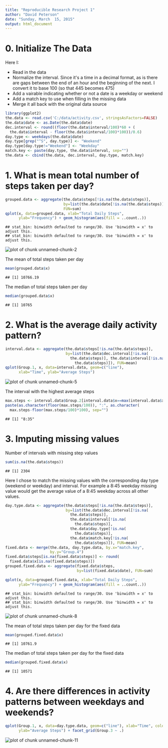 ```yaml
---
title: "Reproducible Research Project 1"
author: "David Peterson"
date: "Sunday, March  15, 2015"
output: html_document
---
```


<h1>0. Initialize The Data</h1>

Here I:

- Read in the data
- Normalize the interval. Since it's a time in a decimal format, as is there are gaps between the end of an hour and the beginning of the next. I convert it to base 100 (so that 445 becomes 475)
- Add a vairable indicating whether or not a date is a weekday or weekend
- Add a match key to use when filling in the missing data
- Merge it all back with the original data source


```r
library(ggplot2)
the.data <- read.csv('C:/data/activity.csv', stringsAsFactors=FALSE)
the.data$date <- as.Date(the.data$date)
dec.interval <- round((floor(the.data$interval/100)*60 + (
  the.data$interval - floor(the.data$interval/100)*100))/0.6)
day.type <- weekdays(the.data$date)
day.type[grep("^S", day.type)] <- "Weekend"
day.type[day.type!="Weekend"] <- "Weekday"
match.key <- paste(day.type, the.data$interval, sep="")
the.data <- cbind(the.data, dec.interval, day.type, match.key)
```

<h1>1. What is mean total number of steps taken per day?</h1>


```r
grouped.data <- aggregate(the.data$steps[!is.na(the.data$steps)],
                          by=list(the.data$date[!is.na(the.data$steps)]),
                          FUN=sum)
qplot(x, data=grouped.data, xlab="Total Daily Steps",
      ylab="Frequency") + geom_histogram(aes(fill = ..count..))
```

```
## stat_bin: binwidth defaulted to range/30. Use 'binwidth = x' to adjust this.
## stat_bin: binwidth defaulted to range/30. Use 'binwidth = x' to adjust this.
```

![plot of chunk unnamed-chunk-2](figure/unnamed-chunk-2-1.png) 

The mean of total steps taken per day


```r
mean(grouped.data$x)
```

```
## [1] 10766.19
```

The median of total steps taken per day


```r
median(grouped.data$x)
```

```
## [1] 10765
```


<h1>2. What is the average daily activity pattern?</h1>


```r
interval.data <- aggregate(the.data$steps[!is.na(the.data$steps)],
                           by=list(the.data$dec.interval[!is.na(
                             the.data$steps)], the.data$interval[!is.na(
                               the.data$steps)]), FUN=mean)
qplot(Group.1, x, data=interval.data, geom=c("line"),
      xlab="Time", ylab="Average Steps")
```

![plot of chunk unnamed-chunk-5](figure/unnamed-chunk-5-1.png) 

The interval with the highest average steps


```r
max.steps <- interval.data$Group.2[interval.data$x==max(interval.data$x)]
paste(as.character(floor(max.steps/100)), ":", as.character(
  max.steps-floor(max.steps/100)*100), sep="")
```

```
## [1] "8:35"
```

<h1>3. Imputing missing values</h1>

Number of intervals with missing step values


```r
sum(is.na(the.data$steps))
```

```
## [1] 2304
```

Here I chose to match the missing values with the corresponding day type (weekend or weekday) and interval. For example a 8:45 weekday missing value would get the average value of a 8:45 weekday across all other values.


```r
day.type.data <- aggregate(the.data$steps[!is.na(the.data$steps)],
                           by=list(the.data$dec.interval[!is.na(
                             the.data$steps)], 
                             the.data$interval[!is.na(
                               the.data$steps)],
                             the.data$day.type[!is.na(
                               the.data$steps)],
                             the.data$match.key[!is.na(
                               the.data$steps)]), FUN=mean)
fixed.data <- merge(the.data, day.type.data, by.x="match.key",
                    by.y="Group.4")
fixed.data$steps[is.na(fixed.data$steps)] <- round(
  fixed.data$x[is.na(fixed.data$steps)])
grouped.fixed.data <- aggregate(fixed.data$steps,
                                by=list(fixed.data$date), FUN=sum)

qplot(x, data=grouped.fixed.data, xlab="Total Daily Steps",
      ylab="Frequency") + geom_histogram(aes(fill = ..count..))
```

```
## stat_bin: binwidth defaulted to range/30. Use 'binwidth = x' to adjust this.
## stat_bin: binwidth defaulted to range/30. Use 'binwidth = x' to adjust this.
```

![plot of chunk unnamed-chunk-8](figure/unnamed-chunk-8-1.png) 

The mean of total steps taken per day for the fixed data


```r
mean(grouped.fixed.data$x)
```

```
## [1] 10761.9
```

The median of total steps taken per day for the fixed data


```r
median(grouped.fixed.data$x)
```

```
## [1] 10571
```

<h1>4. Are there differences in activity patterns between weekdays and weekends?</h1>


```r
qplot(Group.1, x, data=day.type.data, geom=c("line"), xlab="Time", color=Group.3,
      ylab="Average Steps") + facet_grid(Group.3 ~ .)
```

![plot of chunk unnamed-chunk-11](figure/unnamed-chunk-11-1.png) 


